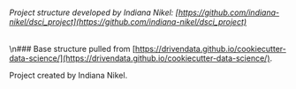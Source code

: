 ###### Project structure developed by Indiana Nikel: [https://github.com/indiana-nikel/dsci_project](https://github.com/indiana-nikel/dsci_project)
\n### Base structure pulled from [https://drivendata.github.io/cookiecutter-data-science/](https://drivendata.github.io/cookiecutter-data-science/).

Project created by Indiana Nikel.

<additional collaborators>
